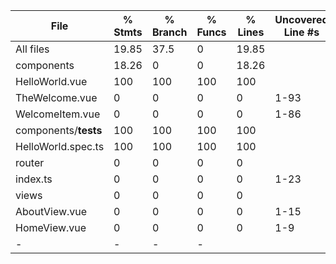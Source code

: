 | File                 | % Stmts | % Branch | % Funcs | % Lines | Uncovered Line #s |
| -------------------- | ------- | -------- | ------- | ------- | ----------------- |
| All files            | 19.85   | 37.5     | 0       | 19.85   |                   |
| components           | 18.26   | 0        | 0       | 18.26   |                   |
| HelloWorld.vue       | 100     | 100      | 100     | 100     |                   |
| TheWelcome.vue       | 0       | 0        | 0       | 0       | 1-93              |
| WelcomeItem.vue      | 0       | 0        | 0       | 0       | 1-86              |
| components/__tests__ | 100     | 100      | 100     | 100     |                   |
| HelloWorld.spec.ts   | 100     | 100      | 100     | 100     |                   |
| router               | 0       | 0        | 0       | 0       |                   |
| index.ts             | 0       | 0        | 0       | 0       | 1-23              |
| views                | 0       | 0        | 0       | 0       |                   |
| AboutView.vue        | 0       | 0        | 0       | 0       | 1-15              |
| HomeView.vue         | 0       | 0        | 0       | 0       | 1-9               |
| -                    | -       | -        | -       |
